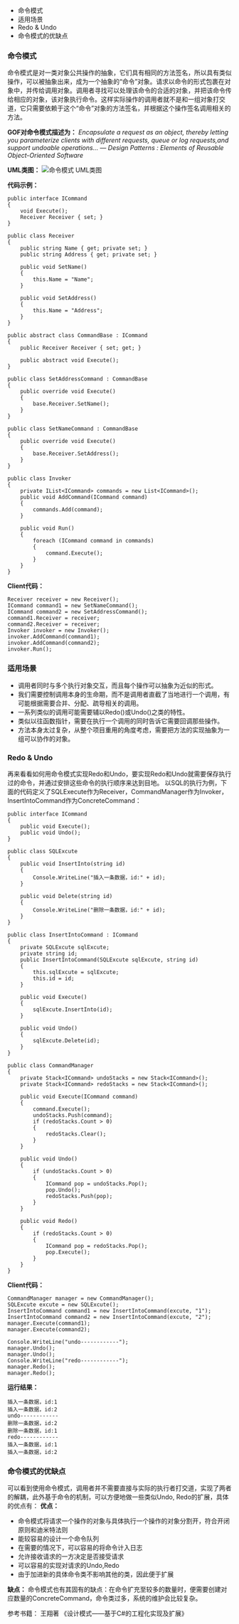 
- 命令模式
- 适用场景
- Redo & Undo
- 命令模式的优缺点

### 命令模式
命令模式是对一类对象公共操作的抽象，它们具有相同的方法签名，所以具有类似操作，可以被抽象出来，成为一个抽象的“命令”对象。请求以命令的形式包裹在对象中，并传给调用对象。调用者寻找可以处理该命令的合适的对象，并把该命令传给相应的对象，该对象执行命令。这样实际操作的调用者就不是和一组对象打交道，它只需要依赖于这个“命令”对象的方法签名，并根据这个操作签名调用相关的方法。



**GOF对命令模式描述为：**
*Encapsulate a request as an object, thereby letting you parameterize clients with different requests, queue or log requests,and support undoable operations...*
*— Design Patterns : Elements of Reusable Object-Oriented Software*

**UML类图：**
![命令模式 UML类图](https://zhixin9001.github.io/2020_DesignPattern/14.template.JPG "命令模式 UML类图")

**代码示例：**
```
public interface ICommand
{
    void Execute();
    Receiver Receiver { set; }
}

public class Receiver
{
    public string Name { get; private set; }
    public string Address { get; private set; }

    public void SetName()
    {
        this.Name = "Name";
    }

    public void SetAddress()
    {
        this.Name = "Address";
    }
}

public abstract class CommandBase : ICommand
{
    public Receiver Receiver { set; get; }

    public abstract void Execute();
}

public class SetAddressCommand : CommandBase
{
    public override void Execute()
    {
        base.Receiver.SetName();
    }
}

public class SetNameCommand : CommandBase
{
    public override void Execute()
    {
        base.Receiver.SetAddress();
    }
}

public class Invoker
{
    private IList<ICommand> commands = new List<ICommand>();
    public void AddCommand(ICommand command)
    {
        commands.Add(command);
    }

    public void Run()
    {
        foreach (ICommand command in commands)
        {
            command.Execute();
        }
    }
}
```
**Client代码：**
```
Receiver receiver = new Receiver();
ICommand command1 = new SetNameCommand();
ICommand command2 = new SetAddressCommand();
command1.Receiver = receiver;
command2.Receiver = receiver;
Invoker invoker = new Invoker();
invoker.AddCommand(command1);
invoker.AddCommand(command2);
invoker.Run();
```

### 适用场景
- 调用者同时与多个执行对象交互，而且每个操作可以抽象为近似的形式。
- 我们需要控制调用本身的生命期，而不是调用者直截了当地进行一个调用，有可能根据需要合并、分配、疏导相关的调用。
- 一系列类似的调用可能需要辅以Redo()或Undo()之类的特性。
- 类似以往函数指针，需要在执行一个调用的同时告诉它需要回调那些操作。
- 方法本身太过复杂，从整个项目重用的角度考虑，需要把方法的实现抽象为一组可以协作的对象。

### Redo & Undo
再来看看如何用命令模式实现Redo和Undo，要实现Redo和Undo就需要保存执行过的命令，并通过安排这些命令的执行顺序来达到目地。
以SQL的执行为例，下面的代码定义了SQLExecute作为Receiver，CommandManager作为Invoker，InsertIntoCommand作为ConcreteCommand：
```
public interface ICommand
{
    public void Execute();
    public void Undo();
}

public class SQLExcute
{
    public void InsertInto(string id)
    {
        Console.WriteLine("插入一条数据，id:" + id);
    }

    public void Delete(string id)
    {
        Console.WriteLine("删除一条数据，id:" + id);
    }
}

public class InsertIntoCommand : ICommand
{
    private SQLExcute sqlExcute;
    private string id;
    public InsertIntoCommand(SQLExcute sqlExcute, string id)
    {
        this.sqlExcute = sqlExcute;
        this.id = id;
    }

    public void Execute()
    {
        sqlExcute.InsertInto(id);
    }

    public void Undo()
    {
        sqlExcute.Delete(id);
    }
}

public class CommandManager
{
    private Stack<ICommand> undoStacks = new Stack<ICommand>();
    private Stack<ICommand> redoStacks = new Stack<ICommand>();

    public void Execute(ICommand command)
    {
        command.Execute();
        undoStacks.Push(command);
        if (redoStacks.Count > 0)
        {
            redoStacks.Clear();
        }
    }

    public void Undo()
    {
        if (undoStacks.Count > 0)
        {
            ICommand pop = undoStacks.Pop();
            pop.Undo();
            redoStacks.Push(pop);
        }
    }

    public void Redo()
    {
        if (redoStacks.Count > 0)
        {
            ICommand pop = redoStacks.Pop();
            pop.Execute();
        }
    }
}
```
**Client代码：**
```
CommandManager manager = new CommandManager();
SQLExcute excute = new SQLExcute();
InsertIntoCommand command1 = new InsertIntoCommand(excute, "1");
InsertIntoCommand command2 = new InsertIntoCommand(excute, "2");
manager.Execute(command1);
manager.Execute(command2);

Console.WriteLine("undo------------");
manager.Undo(); 
manager.Undo();
Console.WriteLine("redo------------");
manager.Redo();
manager.Redo();
```
**运行结果：**
```
插入一条数据，id:1
插入一条数据，id:2
undo------------
删除一条数据，id:2
删除一条数据，id:1
redo------------
插入一条数据，id:1
插入一条数据，id:2
```

### 命令模式的优缺点
可以看到使用命令模式，调用者并不需要直接与实际的执行者打交道，实现了两者的解耦，此外基于命令的机制，可以方便地做一些类似Undo, Redo的扩展，具体的优点有：
**优点：**
- 命令模式将请求一个操作的对象与具体执行一个操作的对象分割开，符合开闭原则和迪米特法则
- 能较容易的设计一个命令队列
- 在需要的情况下，可以容易的将命令计入日志
- 允许接收请求的一方决定是否接受请求
- 可以容易的实现对请求的Undo,Redo
- 由于加进新的具体命令类不影响其他的类，因此便于扩展

**缺点：**
命令模式也有其固有的缺点：在命令扩充至较多的数量时，便需要创建对应数量的ConcreteCommand，命令类过多，系统的维护会比较复杂。

参考书籍：
王翔著 《设计模式——基于C#的工程化实现及扩展》